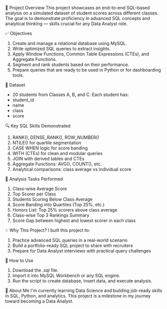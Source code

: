 📁 Project Overview
This project showcases an end-to-end SQL-based analysis on a simulated dataset of student scores across different classes. The goal is to demonstrate proficiency in advanced SQL concepts and analytical thinking — skills crucial for any Data Analyst role.

✅ Objectives
1. Create and manage a relational database using MySQL.
2. Write optimized SQL queries to extract insights.
3. Apply Window Functions, Common Table Expressions (CTEs), and Aggregate Functions.
4. Segment and rank students based on their performance.
5. Prepare queries that are ready to be used in Python or for dashboarding tools.

🧮 Dataset
- 20 students from Classes A, B, and C.
Each student has:
- student_id
- name
- class
- score

🔍 Key SQL Skills Demonstrated
1. RANK(), DENSE_RANK(), ROW_NUMBER()
2. NTILE() for quartile segmentation
3. CASE WHEN logic for score banding
4. WITH (CTEs) for clean and modular queries
5. JOIN with derived tables and CTEs
6. Aggregate Functions: AVG(), COUNT(), etc.
7. Analytical comparisons: class average vs individual score

📌 Analysis Tasks Performed
1. Class-wise Average Score
2. Top Scorer per Class
3. Students Scoring Below Class Average
4. Score Banding into Quartiles (Top 25%, etc.)
5. Honors List: Top 25% scorers above class average
6. Class-wise Top 3 Rankings Summary
7. Score Gap between highest and lowest scorer in each class

💡 Why This Project?
I built this project to:
1. Practice advanced SQL queries in a real-world scenario
2. Build a portfolio-ready SQL project to share with recruiters
3. Prepare for Data Analyst interviews with practical query challenges

📂 How to Use
1. Download the .sql file.
2. Import it into MySQL Workbench or any SQL engine.
3. Run the script to create database, insert data, and execute analysis.

🙋 About Me
I'm currently learning Data Science and building job-ready skills in SQL, Python, and analytics. This project is a milestone in my journey toward becoming a Data Analyst.
